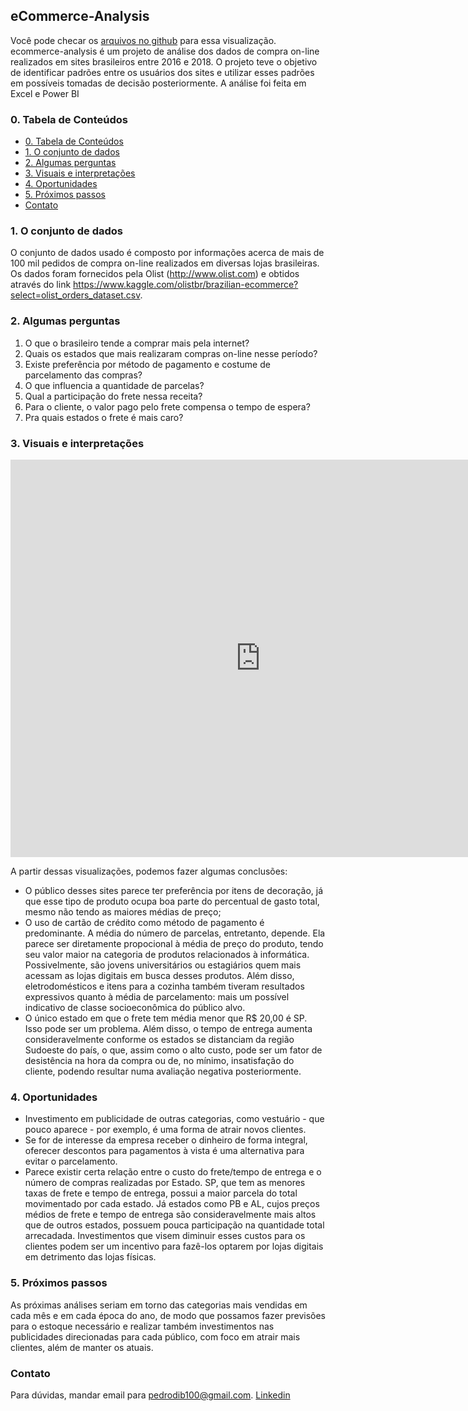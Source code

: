 ## eCommerce-Analysis

Você pode checar os [arquivos no github](https://github.com/dibpedro/shopping-bi/) para essa visualização. ecommerce-analysis é um projeto de análise dos dados de compra on-line realizados em sites brasileiros entre 2016 e 2018. O projeto teve o objetivo de identificar padrões entre os usuários dos sites e utilizar esses padrões em possíveis tomadas de decisão posteriormente. A análise foi feita em Excel e Power BI

### 0. Tabela de Conteúdos
* [0. Tabela de Conteúdos](#0-tabela-de-conteúdos)
* [1. O conjunto de dados](#1-o-conjunto-de-dados)
* [2. Algumas perguntas](#2-algumas-perguntas)
* [3. Visuais e interpretações](#3-visuais-e-interpretações)
* [4. Oportunidades](#4-oportunidades)
* [5. Próximos passos](#5-próximos-passos)
* [Contato](#contato)

### 1. O conjunto de dados

O conjunto de dados usado é composto por informações acerca de mais de 100 mil pedidos de compra on-line realizados em diversas lojas brasileiras. Os dados foram fornecidos pela Olist (http://www.olist.com) e obtidos através do link https://www.kaggle.com/olistbr/brazilian-ecommerce?select=olist_orders_dataset.csv.
### 2. Algumas perguntas

1. O que o brasileiro tende a comprar mais pela internet?
2. Quais os estados que mais realizaram compras on-line nesse período?
3. Existe preferência por método de pagamento e costume de parcelamento das compras?
4. O que influencia a quantidade de parcelas?
5. Qual a participação do frete nessa receita?
6. Para o cliente, o valor pago pelo frete compensa o tempo de espera?
7. Pra quais estados o frete é mais caro?
### 3. Visuais e interpretações

<iframe width="800" height="636" src="https://app.powerbi.com/view?r=eyJrIjoiNWI4NzRlMDgtNjNkMi00ZDlkLWEzM2EtM2Y0Zjk2NmRjMGM4IiwidCI6ImIxY2E3YTgxLWFiZjgtNDJlNS05OGM2LWYyZjJhOTMwYmEzNiJ9" frameborder="0" allowFullScreen="true"></iframe>

A partir dessas visualizações, podemos fazer algumas conclusões:
- O público desses sites parece ter preferência por itens de decoração, já que esse tipo de produto ocupa boa parte do percentual de gasto total, mesmo não tendo as maiores médias de preço;
- O uso de cartão de crédito como método de pagamento é predominante. A média do número de parcelas, entretanto, depende. Ela parece ser diretamente propocional à média de preço do produto, tendo seu valor maior na categoria de produtos relacionados à informática. Possivelmente, são jovens universitários ou estagiários quem mais acessam as lojas digitais em busca desses produtos. Além disso, eletrodomésticos e itens para a cozinha também tiveram resultados expressivos quanto à média de parcelamento: mais um possível indicativo de classe socioeconômica do público alvo.
- O único estado em que o frete tem média menor que R$ 20,00 é SP. Isso pode ser um problema. Além disso, o tempo de entrega aumenta consideravelmente conforme os estados se distanciam da região Sudoeste do país, o que, assim como o alto custo, pode ser um fator de desistência na hora da compra ou de, no mínimo, insatisfação do cliente, podendo resultar numa avaliação negativa posteriormente.


### 4. Oportunidades

- Investimento em publicidade de outras categorias, como vestuário - que pouco aparece -  por exemplo, é uma forma de atrair novos clientes.
- Se for de interesse da empresa receber o dinheiro de forma integral, oferecer descontos para pagamentos à vista é uma alternativa para evitar o parcelamento.
- Parece existir certa relação entre o custo do frete/tempo de entrega e o número de compras realizadas por Estado. SP, que tem as menores taxas de frete e tempo de entrega, possui a maior parcela do total movimentado por cada estado. Já estados como PB e AL, cujos preços médios de frete e tempo de entrega são consideravelmente mais altos que de outros estados, possuem pouca participação na quantidade total arrecadada. Investimentos que visem diminuir esses custos para os clientes podem ser um incentivo para fazê-los optarem por lojas digitais em detrimento das lojas físicas.
### 5. Próximos passos

As próximas análises seriam em torno das categorias mais vendidas em cada mês e em cada época do ano, de modo que possamos fazer previsões para o estoque necessário e realizar também investimentos nas publicidades direcionadas para cada público, com foco em atrair mais clientes, além de manter os atuais. 

### Contato

Para dúvidas, mandar email para pedrodib100@gmail.com.
[Linkedin](https://www.linkedin.com/in/pedro-dib-597700139/)
